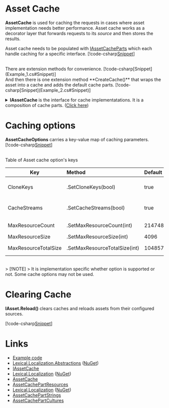 ﻿# Asset Cache
**AssetCache**
is used for caching the requests in cases where asset implementation needs better performance.
Asset cache works as a decorator layer that forwards requests to its *source* and then stores the results. 

Asset cache needs to be populated with [IAssetCacheParts](https://github.com/tagcode/Lexical.Localization/blob/master/Lexical.Localization.Abstractions/Asset/IAssetCache.cs) which each handle caching for a specific interface.
[!code-csharp[Snippet](Example_0.cs#Snippet)]

<br/>
There are extension methods for convenience.
[!code-csharp[Snippet](Example_1.cs#Snippet)]

<br/>
And then there is one extension method **CreateCache()** that wraps the asset into a cache and adds the default cache parts. 
[!code-csharp[Snippet](Example_2.cs#Snippet)]

<p/>
<details>
  <summary><b>IAssetCache</b> is the interface for cache implementatations. It is a composition of cache parts. (<u>Click here</u>)</summary>
[!code-csharp[Snippet](../../Lexical.Localization.Abstractions/Asset/IAssetCache.cs#interfaces)]
</details>

# Caching options
**AssetCacheOptions** carries a key-value map of caching parameters.
[!code-csharp[Snippet](Example_3.cs#Snippet)]

<br/>
Table of Asset cache option's keys

| Key      | Method  | Default | Description |
|----------|:--------|:--------|:------------|
| CloneKeys | .SetCloneKeys(bool) | true | Should cache create clones of keys, or should it use the keys that come from requests in its cache structures. |
| CacheStreams | .SetCacheStreams(bool) | true | Should IAssetResourceProvider#OpenStream requests be cached. |
| MaxResourceCount | .SetMaxResourceCount(int) | 2147483647 | Maximum number of resources to cache. |
| MaxResourceSize | .SetMaxResourceSize(int) | 4096 | Maximum size of a resource. |
| MaxResourceTotalSize | .SetMaxResourceTotalSize(int) | 1048576 | Maximum total number of bytes to reserve for all cached resources. |

<br/>
> [!NOTE]
> It is implementation specific whether option is supported or not. Some cache options may not be used.

# Clearing Cache
**IAsset.Reload()** clears caches and reloads assets from their configured sources.

[!code-csharp[Snippet](Example_4.cs#Snippet)]

# Links
* [Example code](https://github.com/tagcode/Lexical.Localization/tree/master/docs/IAssetCache)
* [Lexical.Localization.Abstractions](https://github.com/tagcode/Lexical.Localization/tree/master/Lexical.Localization.Abstractions) ([NuGet](https://www.nuget.org/packages/Lexical.Localization.Abstractions/))
 * [IAssetCache](https://github.com/tagcode/Lexical.Localization/blob/master/Lexical.Localization.Abstractions/Asset/IAssetCache.cs)
* [Lexical.Localization](https://github.com/tagcode/Lexical.Localization/tree/master/Lexical.Localization) ([NuGet](https://www.nuget.org/packages/Lexical.Localization/))
 * [AssetCache](https://github.com/tagcode/Lexical.Localization/tree/master/Lexical.Localization/Asset/AssetCache.cs)
 * [AssetCachePartResources](https://github.com/tagcode/Lexical.Localization/blob/master/Lexical.Localization/Asset/AssetCachePartResources.cs)
* [Lexical.Localization](https://github.com/tagcode/Lexical.Localization/tree/master/Lexical.Localization) ([NuGet](https://www.nuget.org/packages/Lexical.Localization/)) 
 * [AssetCachePartStrings](https://github.com/tagcode/Lexical.Localization/blob/master/Lexical.Localization/LocalizationAsset/AssetCachePartStrings.cs)
 * [AssetCachePartCultures](https://github.com/tagcode/Lexical.Localization/blob/master/Lexical.Localization/LocalizationAsset/AssetCachePartCultures.cs)
